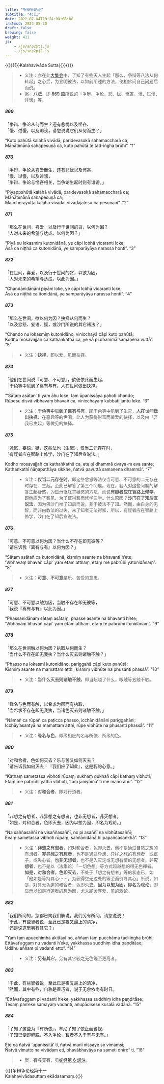 ```yaml
---
title: "争辩争论经"
subtitle: "4:11"
date: 2022-07-04T19:24:08+08:00
lastmod: 2023-05-30
draft: false
brewing: false
weight: 411
js:
    - /js/snp2pts.js
    - /js/snp2pj2.js
---
```



{{<subtitle>}}{{<suttalink src="snp4.11">}}Kalahavivāda Sutta{{</suttalink>}}{{</subtitle>}}

> - 义注：亦在此[大集会](../213/)中，了知了有些天人生起「那么，争辩等八法从何转起」之心后，为显明彼法，以如前所述的方法，使相佛问自己问题后而说。
> - 案，**八法**，即 [869 颂](#869)所说的「争辩、争论、悲、忧、悭吝、慢、过慢、诽谤」等。

##### 869

「争辩、争论从何而生？还有悲忧以及悭吝、  
「慢、过慢，以及诽谤，请您说说它们从何而生？」

“Kuto pahūtā kalahā vivādā, paridevasokā sahamaccharā ca;  
Mānātimānā sahapesuṇā ca, kuto pahūtā te tad-iṅgha brūhi”. <q>1</q>

##### 870

「争辩、争论从喜爱而生，还有悲忧以及悭吝、  
「慢、过慢，以及诽谤，  
「争辩、争论与悭吝相关，当争论生起时则有诽谤。」

“Piyappahūtā kalahā vivādā, paridevasokā sahamaccharā ca;  
Mānātimānā sahapesuṇā ca;  
Maccherayuttā kalahā vivādā, vivādajātesu ca pesuṇāni”. <q>2</q>

##### 871

「那么在世间，喜爱，以及行于世间的贪，以何为因？  
「人对未来的希望与达成，以何为因？」

“Piyā su lokasmiṃ kutonidānā, ye cāpi lobhā vicaranti loke;  
Āsā ca niṭṭhā ca kutonidānā, ye samparāyāya narassa honti”. <q>3</q>

##### 872

「在世间，喜爱，以及行于世间的贪，以欲为因，  
「人对未来的希望与达成，以此为因。」

“Chandānidānāni piyāni loke, ye cāpi lobhā vicaranti loke;  
Āsā ca niṭṭhā ca itonidānā, ye samparāyāya narassa honti”. <q>4</q>

##### 873

「那么在世间，欲以何为因？抉择从何而生？  
「以及忿怒、妄语、疑，或沙门所说的其它诸法？」

“Chando nu lokasmiṃ kutonidāno, vinicchayā cāpi kuto pahūtā;  
Kodho mosavajjañ ca kathaṅkathā ca, ye vā pi dhammā samaṇena vuttā”. <q>5</q>

> - 义注：**抉择**，即以爱、见而抉择。

##### 874

「他们在世间说『可意、不可意』，欲便依此而生起，  
「于色等中见到了离有与有，人在世间做出抉择。

“‘Sātaṃ asātan’ ti yam āhu loke, tam ūpanissāya pahoti chando;  
Rūpesu disvā vibhavaṃ bhavañ ca, vinicchayaṃ kubbati jantu loke. <q>6</q>

> - 义注：**于色等中见到了离有与有**，即于色等中见到了生灭，**人在世间做出抉择**，在恶趣等的世间，此人为获得财富而做爱的抉择，以及由「吾我已生起」等做见的抉择。

##### 875

「忿怒、妄语、疑，这些法也（生起），仅当二元存在时，  
「有疑者应在智路上修学，沙门在了知后宣说法。」

Kodho mosavajjañ ca kathaṅkathā ca, ete pi dhammā dvaya-m eva sante;  
Kathaṅkathī ñāṇapathāya sikkhe, ñatvā pavuttā samaṇena dhammā”. <q>7</q>

> - 义注：**仅当二元存在时**，即这些忿怒等法仅当可意、不可意的二元存在时存在、生起。至此已解答了第三个问题。现在，若人对这些问题的解答生起疑惑，为显示驱除其疑惑的方法，而说**有疑者应在智路上修学**，即他应为了智见、为了证得智而修学三学。什么原因？**沙门在了知后宣说法**，因为佛沙门唯了知后而说，非于彼法不了知。然而，由自身的无智，而非由教法的过失，未了知者无法得知，所以，有疑者应在智路上修学，沙门在了知后宣说法。

##### 876

「可意、不可意以何为因？当什么不存在即无彼等？  
「请告诉我『离有与有』以何为因？」

“Sātaṃ asātañ ca kutonidānā, kismiṃ asante na bhavanti h’ete;  
‘Vibhavaṃ bhavañ cāpi’ yam etam atthaṃ, etaṃ me pabrūhi yatonidānaṃ”. <q>8</q>

> - 义注：**可意、不可意**是乐、苦受的意思。

##### 877

「可意、不可意以触为因，当触不存在即无彼等，  
「我说『离有与有』以此为因。」

“Phassanidānaṃ sātaṃ asātaṃ, phasse asante na bhavanti h’ete;  
‘Vibhavaṃ bhavañ cāpi’ yam etam atthaṃ, etaṃ te pabrūmi itonidānaṃ”. <q>9</q>

##### 878

「那么在世间触以何为因？执取从何而生？  
「当什么不存在即无我执？当什么灭去则诸触不触？」

“Phasso nu lokasmi kutonidāno, pariggahā cāpi kuto pahūtā;  
Kismiṃ asante na mamattam atthi, kismiṃ vibhūte na phusanti phassā”. <q>10</q>

> - 义注：**当什么灭去则诸触不触**，即当超越了什么，眼触等五触不触。

##### 879

「缘名与色而有触，以希求为因而有执取，  
「当希求不存在即无我执，当诸色灭去则诸触不触。」

“Nāmañ ca rūpañ ca paṭicca phasso, icchānidānāni pariggahāni;  
Icchāy’asantyā na mamattam atthi, rūpe vibhūte na phusanti phassā”. <q>11</q>

> - 义注：**缘名与色**，即缘相应的名与所依、所缘的色。

##### 880

「对和合者，色如何灭去？乐与苦又如何灭去？  
「请告诉我如何灭去！『我们应了知此』，这是我的心意。」

“Kathaṃ sametassa vibhoti rūpaṃ, sukhaṃ dukhañ cāpi kathaṃ vibhoti;  
Etaṃ me pabrūhi yathā vibhoti, ‘taṃ jāniyāmā’ ti me mano ahu”. <q>12</q>

> - 义注：**对和合者**，即对行道者。

##### 881

「非想之有想者，非异想之有想者，也非无想者，非灭想者，  
「如是，对和合者，色即灭去，因为以想为因，即名为戏论。」

“Na saññasaññī na visaññasaññī, no pi asaññī na vibhūtasaññī;  
Evaṃ sametassa vibhoti rūpaṃ, saññānidānā hi papañcasaṅkhā”. <q>13</q>

> - 义注：**非想之有想者**，如对和合者，色即灭去，他不是通过自然之想的有想者。**非异想之有想者**，也不是通过异想、异样之想的有想者，或疯子，或失心者。**也非无想者**，也不是入灭定或无想有情的无想者。**非灭想者**，也不是以（法集论）「一切色想」等方式超越想的得无色禅者。**如是，对和合者，色即灭去**，不处于「想之有想者」等的状态已，如「他如是等持其心⋯⋯，为获得空无边处的等至而引导其心」所说，如是，对具无色道的和合者，色即灭去。**因为以想为因，即名为戏论**，即显示以如是行道者的想为因，尤未能舍弃爱、见的戏论。

##### 882

「我们所问的，您都已向我们解说，我们另有所问，请您说说！  
「于此，有些智者说，至此已是夜叉最上的清净，  
「还是说这里另有其它？」

“Yaṃ taṃ apucchimha akittayī no, aññaṃ taṃ pucchāma tad-iṅgha brūhi;  
Ettāvat’aggaṃ nu vadanti h’eke, yakkhassa suddhiṃ idha paṇḍitāse;  
Udāhu aññam pi vadanti etto”. <q>14</q>

> - 义注：**另有其它**，另有其它较之无色等至更高者。

##### 883

「于此，有些智者说，至此已是夜叉最上的清净，  
「然而，其中有些，自称是善巧者，说于无余依尚有时日。

“Ettāvat’aggam pi vadanti h’eke, yakkhassa suddhiṃ idha paṇḍitāse;  
Tesaṃ pan’eke samayaṃ vadanti, anupādisese kusalā vadānā. <q>15</q>

##### 884

「了知了这些为『有所依』，牟尼了知了依止而省视，  
「了知已便即解脱，不入争论，智者不入于有与无有。」

Ete ca ñatvā ‘upanissitā’ ti, ñatvā munī nissaye so vimaṃsī;  
Ñatvā vimutto na vivādam eti, bhavābhavāya na sameti dhīro” ti. <q>16</q>

> - 案，**有与无有**，见[蛇经第 6 颂注](../101/#6)。


{{<eof>}}争辩争论经第十一<br>Kalahavivādasuttaṃ ekādasamaṃ.{{</eof>}}